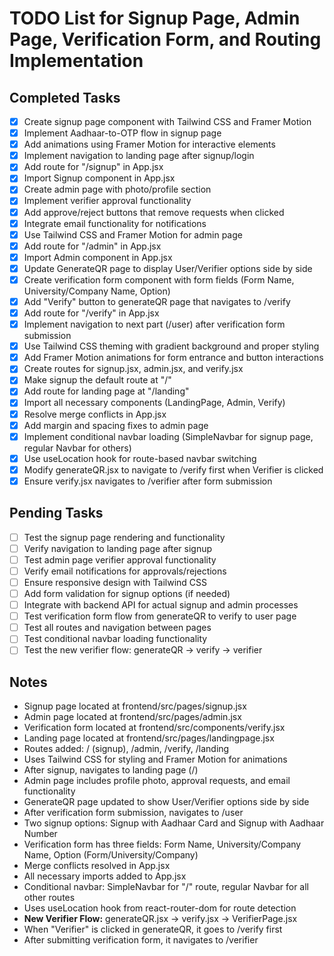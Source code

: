 # TODO List for Signup Page, Admin Page, Verification Form, and Routing Implementation

## Completed Tasks
- [x] Create signup page component with Tailwind CSS and Framer Motion
- [x] Implement Aadhaar-to-OTP flow in signup page
- [x] Add animations using Framer Motion for interactive elements
- [x] Implement navigation to landing page after signup/login
- [x] Add route for "/signup" in App.jsx
- [x] Import Signup component in App.jsx
- [x] Create admin page with photo/profile section
- [x] Implement verifier approval functionality
- [x] Add approve/reject buttons that remove requests when clicked
- [x] Integrate email functionality for notifications
- [x] Use Tailwind CSS and Framer Motion for admin page
- [x] Add route for "/admin" in App.jsx
- [x] Import Admin component in App.jsx
- [x] Update GenerateQR page to display User/Verifier options side by side
- [x] Create verification form component with form fields (Form Name, University/Company Name, Option)
- [x] Add "Verify" button to generateQR page that navigates to /verify
- [x] Add route for "/verify" in App.jsx
- [x] Implement navigation to next part (/user) after verification form submission
- [x] Use Tailwind CSS theming with gradient background and proper styling
- [x] Add Framer Motion animations for form entrance and button interactions
- [x] Create routes for signup.jsx, admin.jsx, and verify.jsx
- [x] Make signup the default route at "/"
- [x] Add route for landing page at "/landing"
- [x] Import all necessary components (LandingPage, Admin, Verify)
- [x] Resolve merge conflicts in App.jsx
- [x] Add margin and spacing fixes to admin page
- [x] Implement conditional navbar loading (SimpleNavbar for signup page, regular Navbar for others)
- [x] Use useLocation hook for route-based navbar switching
- [x] Modify generateQR.jsx to navigate to /verify first when Verifier is clicked
- [x] Ensure verify.jsx navigates to /verifier after form submission

## Pending Tasks
- [ ] Test the signup page rendering and functionality
- [ ] Verify navigation to landing page after signup
- [ ] Test admin page verifier approval functionality
- [ ] Verify email notifications for approvals/rejections
- [ ] Ensure responsive design with Tailwind CSS
- [ ] Add form validation for signup options (if needed)
- [ ] Integrate with backend API for actual signup and admin processes
- [ ] Test verification form flow from generateQR to verify to user page
- [ ] Test all routes and navigation between pages
- [ ] Test conditional navbar loading functionality
- [ ] Test the new verifier flow: generateQR → verify → verifier

## Notes
- Signup page located at frontend/src/pages/signup.jsx
- Admin page located at frontend/src/pages/admin.jsx
- Verification form located at frontend/src/components/verify.jsx
- Landing page located at frontend/src/pages/landingpage.jsx
- Routes added: / (signup), /admin, /verify, /landing
- Uses Tailwind CSS for styling and Framer Motion for animations
- After signup, navigates to landing page (/)
- Admin page includes profile photo, approval requests, and email functionality
- GenerateQR page updated to show User/Verifier options side by side
- After verification form submission, navigates to /user
- Two signup options: Signup with Aadhaar Card and Signup with Aadhaar Number
- Verification form has three fields: Form Name, University/Company Name, Option (Form/University/Company)
- Merge conflicts resolved in App.jsx
- All necessary imports added to App.jsx
- Conditional navbar: SimpleNavbar for "/" route, regular Navbar for all other routes
- Uses useLocation hook from react-router-dom for route detection
- **New Verifier Flow:** generateQR.jsx → verify.jsx → VerifierPage.jsx
- When "Verifier" is clicked in generateQR, it goes to /verify first
- After submitting verification form, it navigates to /verifier
